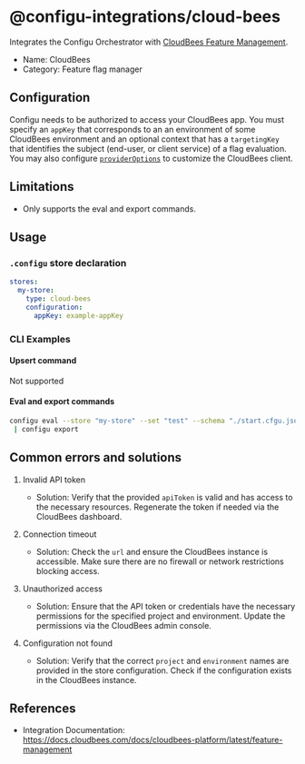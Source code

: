 # @configu-integrations/cloud-bees

Integrates the Configu Orchestrator with [CloudBees Feature Management](https://docs.cloudbees.com/docs/cloudbees-feature-management/latest).

- Name: CloudBees
- Category: Feature flag manager 

## Configuration  

Configu needs to be authorized to access your CloudBees app. You must specify an `appKey` that corresponds to an an environment of some CloudBees environment and an optional context that has a `targetingKey` that identifies the subject (end-user, or client service) of a flag evaluation. You may also configure [`providerOptions`](https://github.com/DefinitelyTyped/DefinitelyTyped/blob/dc3f51b89bf7741b8d327311321ab6db041aa88d/types/rox-node/index.d.ts#L35C35-L35C35) to customize the CloudBees client.

## Limitations

- Only supports the eval and export commands.

## Usage

### `.configu` store declaration  

```yaml
stores:
  my-store:
    type: cloud-bees
    configuration:
      appKey: example-appKey
```

### CLI Examples  

#### Upsert command

Not supported

#### Eval and export commands  

```bash
configu eval --store "my-store" --set "test" --schema "./start.cfgu.json" \
 | configu export
```

## Common errors and solutions  

1. Invalid API token  
   - Solution: Verify that the provided `apiToken` is valid and has access to the necessary resources. Regenerate the token if needed via the CloudBees dashboard.

2. Connection timeout  
   - Solution: Check the `url` and ensure the CloudBees instance is accessible. Make sure there are no firewall or network restrictions blocking access.

3. Unauthorized access  
   - Solution: Ensure that the API token or credentials have the necessary permissions for the specified project and environment. Update the permissions via the CloudBees admin console.

4. Configuration not found  
   - Solution: Verify that the correct `project` and `environment` names are provided in the store configuration. Check if the configuration exists in the CloudBees instance.

## References  

- Integration Documentation: https://docs.cloudbees.com/docs/cloudbees-platform/latest/feature-management
